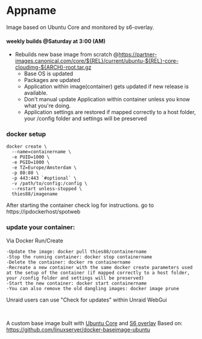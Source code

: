 # Appname

Image based on Ubuntu Core and monitored by s6-overlay.

#### weekly builds @Saturday at 3:00 (AM)
* Rebuilds new base image from scratch @https://partner-images.canonical.com/core/${REL}/current/ubuntu-${REL}-core-cloudimg-${ARCH}-root.tar.gz
  * Base OS is updated
  * Packages are updated
  * Application within image(container) gets updated if new release is available. 
  * Don't manual update Application within container unless you know what you're 		doing.
  * Application settings are restored if mapped correctly to a host folder, your /config folder and settings will be preserved

### docker setup

```
docker create \
  --name=containername \
  -e PUID=1000 \
  -e PGID=1000 \
  -e TZ=Europe/Amsterdam \
  -p 80:80 \
  -p 443:443 `#optional` \
  -v /path/to/config:/config \
  --restart unless-stopped \
  thies88/imagename
```
After starting the container check log for instructions. go to https://ipdockerhost/spotweb

### update your container:

Via Docker Run/Create

    -Update the image: docker pull thies88/containername
    -Stop the running container: docker stop containername
    -Delete the container: docker rm containername
    -Recreate a new container with the same docker create parameters used at the setup of the container (if mapped correctly to a host folder, your /config folder and settings will be preserved)
    -Start the new container: docker start containername
    -You can also remove the old dangling images: docker image prune

Unraid users can use "Check for updates" within Unraid WebGui

&nbsp;

A custom base image built with [Ubuntu Core](https://partner-images.canonical.com) and [S6 overlay](https://github.com/just-containers/s6-overlay) Based on: https://github.com/linuxserver/docker-baseimage-ubuntu